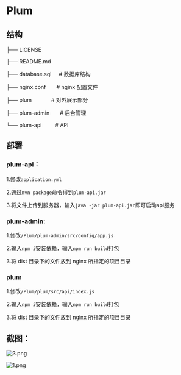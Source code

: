 # Plum


## 结构

├── LICENSE    

├── README.md  

├── database.sql     # 数据库结构  

├── nginx.conf       # nginx 配置文件

├── plum             # 对外展示部分  

├── plum-admin       # 后台管理  

└── plum-api         # API  

## 部署

### plum-api：

1.修改`application.yml`

2.通过`mvn package`命令得到`plum-api.jar`

3.将文件上传到服务器，输入`java -jar plum-api.jar`即可启动api服务


### plum-admin:

1.修改`/Plum/plum-admin/src/config/app.js`

2.输入`npm i`安装依赖，输入`npm run build`打包

3.将 dist 目录下的文件放到 nginx 所指定的项目目录


### plum

1.修改`/Plum/plum/src/api/index.js`

2.输入`npm i`安装依赖，输入`npm run build`打包

3.将 dist 目录下的文件放到 nginx 所指定的项目目录



## 截图：

![3.png](https://i.loli.net/2017/07/26/59783851ce005.png)

![1.png](https://ooo.0o0.ooo/2017/07/26/597837f62ef35.png)

